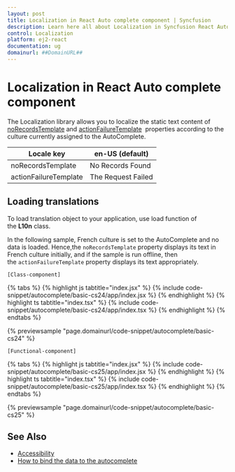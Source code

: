 ```yaml
---
layout: post
title: Localization in React Auto complete component | Syncfusion
description: Learn here all about Localization in Syncfusion React Auto complete component of Syncfusion Essential JS 2 and more.
control: Localization 
platform: ej2-react
documentation: ug
domainurl: ##DomainURL##
---
```


# Localization in React Auto complete component

The Localization library allows you to localize the static text content of [noRecordsTemplate](https://ej2.syncfusion.com/react/documentation/api/auto-complete/#norecordstemplate) and [actionFailureTemplate](https://ej2.syncfusion.com/react/documentation/api/auto-complete/#actionfailuretemplate) &nbsp;properties according to the culture currently assigned to the AutoComplete.

| Locale key | en-US (default)  |
|------|------|
| noRecordsTemplate |  No Records Found |
| actionFailureTemplate | The Request Failed |

## Loading translations

To load translation object to your application, use load function of the **L10n** class.

In the following sample, French culture is set to the AutoComplete and no data is loaded. Hence,the `noRecordsTemplate` property displays its text in French culture initially, and if the sample is run offline, then the `actionFailureTemplate` property  displays its text appropriately.

`[Class-component]`

{% tabs %}
{% highlight js tabtitle="index.jsx" %}
{% include code-snippet/autocomplete/basic-cs24/app/index.jsx %}
{% endhighlight %}
{% highlight ts tabtitle="index.tsx" %}
{% include code-snippet/autocomplete/basic-cs24/app/index.tsx %}
{% endhighlight %}
{% endtabs %}

 {% previewsample "page.domainurl/code-snippet/autocomplete/basic-cs24" %}

`[Functional-component]`

{% tabs %}
{% highlight js tabtitle="index.jsx" %}
{% include code-snippet/autocomplete/basic-cs25/app/index.jsx %}
{% endhighlight %}
{% highlight ts tabtitle="index.tsx" %}
{% include code-snippet/autocomplete/basic-cs25/app/index.tsx %}
{% endhighlight %}
{% endtabs %}

 {% previewsample "page.domainurl/code-snippet/autocomplete/basic-cs25" %}

## See Also

* [Accessibility](./accessibility/)
* [How to bind the data to the autocomplete](./data-binding/)